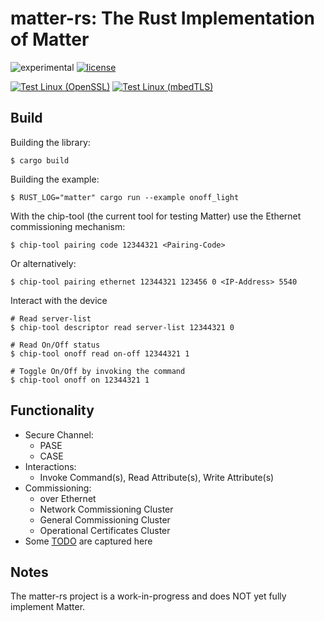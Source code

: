 # matter-rs: The Rust Implementation of Matter

![experimental](https://img.shields.io/badge/status-Experimental-red) [![license](https://img.shields.io/badge/license-Apache2-green.svg)](https://raw.githubusercontent.com/project-chip/matter-rs/main/LICENSE)

[![Test Linux (OpenSSL)](https://github.com/project-chip/matter-rs/actions/workflows/test-linux-openssl.yml/badge.svg)](https://github.com/project-chip/matter-rs/actions/workflows/test-linux-openssl.yml)
[![Test Linux (mbedTLS)](https://github.com/project-chip/matter-rs/actions/workflows/test-linux-mbedtls.yml/badge.svg)](https://github.com/project-chip/matter-rs/actions/workflows/test-linux-mbedtls.yml)

## Build

Building the library:

```
$ cargo build
```

Building the example:

```
$ RUST_LOG="matter" cargo run --example onoff_light
```

With the chip-tool (the current tool for testing Matter) use the Ethernet commissioning mechanism:

```
$ chip-tool pairing code 12344321 <Pairing-Code>
```

Or alternatively:

```
$ chip-tool pairing ethernet 12344321 123456 0 <IP-Address> 5540
```

Interact with the device

```
# Read server-list
$ chip-tool descriptor read server-list 12344321 0

# Read On/Off status
$ chip-tool onoff read on-off 12344321 1

# Toggle On/Off by invoking the command
$ chip-tool onoff on 12344321 1
```

## Functionality

- Secure Channel:
  - PASE
  - CASE
- Interactions:
  - Invoke Command(s), Read Attribute(s), Write Attribute(s)
- Commissioning:
  - over Ethernet
  - Network Commissioning Cluster
  - General Commissioning Cluster
  - Operational Certificates Cluster
- Some [TODO](TODO.md) are captured here

## Notes

The matter-rs project is a work-in-progress and does NOT yet fully implement Matter.
